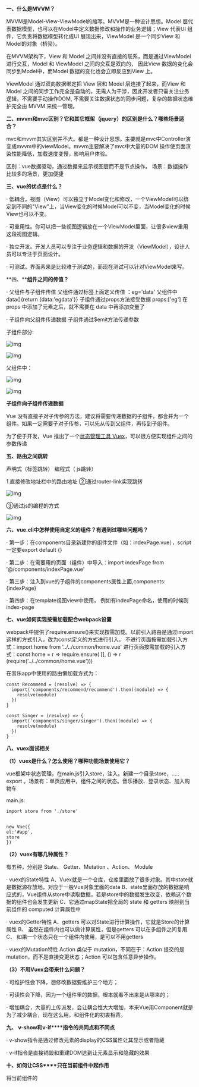 **一、什么是****MVVM****？**

MVVM是Model-View-ViewModel的缩写。MVVM是一种设计思想。Model 层代表数据模型，也可以在Model中定义数据修改和操作的业务逻辑；View 代表UI 组件，它负责将数据模型转化成UI 展现出来，ViewModel 是一个同步View 和 Model的对象（桥梁）。

在MVVM架构下，View 和 Model 之间并没有直接的联系，而是通过ViewModel进行交互，Model 和 ViewModel 之间的交互是双向的， 因此View 数据的变化会同步到Model中，而Model 数据的变化也会立即反应到View 上。

ViewModel 通过双向数据绑定把 View 层和 Model 层连接了起来，而View 和 Model 之间的同步工作完全是自动的，无需人为干涉，因此开发者只需关注业务逻辑，不需要手动操作DOM, 不需要关注数据状态的同步问题，复杂的数据状态维护完全由 MVVM 来统一管理。

**二、****mvvm****和****mvc****区别？它和其它框架（****jquery****）的区别是什么？哪些场景适合？**

mvc和mvvm其实区别并不大。都是一种设计思想。主要就是mvc中Controller演变成mvvm中的viewModel。mvvm主要解决了mvc中大量的DOM 操作使页面渲染性能降低，加载速度变慢，影响用户体验。

区别：vue数据驱动，通过数据来显示视图层而不是节点操作。
场景：数据操作比较多的场景，更加便捷

**三、****vue****的优点是什么？**

·         低耦合。视图（View）可以独立于Model变化和修改，一个ViewModel可以绑定到不同的"View"上，当View变化的时候Model可以不变，当Model变化的时候View也可以不变。

·         可重用性。你可以把一些视图逻辑放在一个ViewModel里面，让很多view重用这段视图逻辑。

·         独立开发。开发人员可以专注于业务逻辑和数据的开发（ViewModel），设计人员可以专注于页面设计。

·         可测试。界面素来是比较难于测试的，而现在测试可以针对ViewModel来写。

**四、****组件之间的传值？**

·         父组件与子组件传值
父组件通过标签上面定义传值  ：eg='data'  父组件中 data(){return {data:'egdata'}}
子组件通过props方法接受数据 props:['eg'] 在  props 中添加了元素之后，就不需要在 data 中再添加变量了

·         子组件向父组件传递数据
子组件通过$emit方法传递参数

子组件部分:

![img](https://images2018.cnblogs.com/blog/1191376/201808/1191376-20180817175117701-1432873365.png)

![img](https://images2018.cnblogs.com/blog/1191376/201808/1191376-20180817175128052-1761804178.png)

父组件中：

![img](https://images2018.cnblogs.com/blog/1191376/201808/1191376-20180817175150235-1674210514.png)

![img](https://images2018.cnblogs.com/blog/1191376/201808/1191376-20180817175158539-627664493.png)

**子组件向子组件传递数据**

Vue 没有直接子对子传参的方法，建议将需要传递数据的子组件，都合并为一个组件。如果一定需要子对子传参，可以先从传到父组件，再传到子组件。

为了便于开发，Vue 推出了一个[状态管理工具 Vuex](http://www.cnblogs.com/wisewrong/p/6344390.html)，可以很方便实现组件之间的参数传递

**五、路由之间跳转**

声明式（标签跳转） 编程式（ js跳转）

1.直接修改地址栏中的路由地址 ②通过router-link实现跳转

![img](https://images2018.cnblogs.com/blog/1191376/201808/1191376-20180817175426415-582762136.png)

③通过js的编程的方式

![img](https://images2018.cnblogs.com/blog/1191376/201808/1191376-20180817175735301-1118271905.png)

 

**六、****vue.cli****中怎样使用自定义的组件？有遇到过哪些问题吗？**

·         第一步：在components目录新建你的组件文件（如：indexPage.vue），script一定要export default {}

·         第二步：在需要用的页面（组件）中导入：import indexPage from '@/components/indexPage.vue'

·         第三步：注入到vue的子组件的components属性上面,components:{indexPage}

·         第四步：在template视图view中使用，
例如有indexPage命名，使用的时候则index-page

**七、****vue****如何实现按需加载配合****webpack****设置**

webpack中提供了require.ensure()来实现按需加载。以前引入路由是通过import 这样的方式引入，改为const定义的方式进行引入。
不进行页面按需加载引入方式：import home from '../../common/home.vue'
进行页面按需加载的引入方式：const home = r => require.ensure( [], () => r (require('../../common/home.vue')))

在音乐app中使用的路由懒加载方式为：

```
const Recommend = (resolve) => {
  import('components/recommend/recommend').then((module) => {
    resolve(module)
  })
}

const Singer = (resolve) => {
  import('components/singer/singer').then((module) => {
    resolve(module)
  })
}
```

 

**八、****vuex****面试相关**

**（****1****）****vuex****是什么？怎么使用？哪种功能场景使用它？**

vue框架中状态管理。在main.js引入store，注入。新建一个目录store，….. export 。场景有：单页应用中，组件之间的状态。音乐播放、登录状态、加入购物车

main.js:

```
import store from './store'


new Vue({
el:'#app',
store
})
```

 

**（****2****）****vuex****有哪几种属性？**

有五种，分别是 State、 Getter、Mutation 、Action、 Module

·  vuex的State特性
A、Vuex就是一个仓库，仓库里面放了很多对象。其中state就是数据源存放地，对应于一般Vue对象里面的data
B、state里面存放的数据是响应式的，Vue组件从store中读取数据，若是store中的数据发生改变，依赖这个数据的组件也会发生更新
C、它通过mapState把全局的 state 和 getters 映射到当前组件的 computed 计算属性中

· vuex的Getter特性
A、getters 可以对State进行计算操作，它就是Store的计算属性
B、 虽然在组件内也可以做计算属性，但是getters 可以在多组件之间复用
C、 如果一个状态只在一个组件内使用，是可以不用getters

·  vuex的Mutation特性
Action 类似于 mutation，不同在于：Action 提交的是 mutation，而不是直接变更状态；Action 可以包含任意异步操作。

**（****3****）不用****Vuex****会带来什么问题？**

·         可维护性会下降，想修改数据要维护三个地方；

·         可读性会下降，因为一个组件里的数据，根本就看不出来是从哪来的；

·         增加耦合，大量的上传派发，会让耦合性大大增加，本来Vue用Component就是为了减少耦合，现在这么用，和组件化的初衷相背。

**九、** **v-show****和****v-if****指令的共同点和不同点**

·         v-show指令是通过修改元素的display的CSS属性让其显示或者隐藏

·         v-if指令是直接销毁和重建DOM达到让元素显示和隐藏的效果

**十、****如何让****CSS****只在当前组件中起作用**

将当前组件的<style>修改为<style scoped>

**十一、****<keep-alive></keep-alive>****的作用是什么****?**

<keep-alive></keep-alive> 包裹动态组件时，会缓存不活动的组件实例，主要用于保留组件状态或避免重新渲染。

**十二、****Vue****中引入组件的步骤****?**

1）采用ES6的import ... from ...语法或CommonJS的require()方法引入组件
2）对组件进行注册,代码如下

\1.  *//* *注册*

\2.  Vue.component('my-component', {

\3.    template: '<div>A custom component!</div>'

\4.  })

\5.   

3）使用组件<my-component></my-component>

**十三、指令****v-el****的作用是什么****?**

提供一个在页面上已存在的 DOM 元素作为 Vue 实例的挂载目标.可以是 CSS 选择器，也可以是一个 HTMLElement 实例

**十四、在****Vue****中使用插件的步骤**

·         采用ES6的import ... from ...语法或CommonJSd的require()方法引入插件

·         使用全局方法Vue.use( plugin )使用插件,可以传入一个选项对象Vue.use(MyPlugin, { someOption: true })

如使用懒加载插件：

```
Vue.use(VueLazyload, {
  loading: require('common/image/default.png')
})
```

 

**十五、请列举出****3****个****Vue****中常用的生命周期钩子函数 （见博客）**

·         created: 实例已经创建完成之后调用,在这一步,实例已经完成数据观测, 属性和方法的运算, watch/event事件回调. 然而, 挂载阶段还没有开始, $el属性目前还不可见

·         mounted: el被新创建的 vm.$el 替换，并挂载到实例上去之后调用该钩子。如果 root 实例挂载了一个文档内元素，当 mounted 被调用时 vm.$el 也在文档内。

·         activated: keep-alive组件激活时调用

**十六、****active-class****是哪个组件的属性？**

vue-router模块的router-link组件。

**十七、怎么定义****vue-router****的动态路由以及如何获取传过来的动态参数？**

在router目录下的index.js文件中，对path属性加上/:id。
使用router对象的params.id。

**十八、****vue-router****有哪几种导航钩子？（见博客）**

三种，一种是全局导航钩子：router.beforeEach(to,from,next)，作用：跳转前进行判断拦截。
第二种：组件内的钩子；
第三种：单独路由独享组件

**十九、生命周期相关面试题**

总共分为8个阶段创建前/后，载入前/后，更新前/后，销毁前/后。

·         创建前/后： 在beforeCreate阶段，vue实例的挂载元素el和数据对象data都为undefined，还未初始化。在created阶段，vue实例的数据对象data有了，el还没有。

·         载入前/后：在beforeMount阶段，vue实例的$el和data都初始化了，但还是挂载之前为虚拟的dom节点，data.message还未替换。在mounted阶段，vue实例挂载完成，data.message成功渲染。

·         更新前/后：当data变化时，会触发beforeUpdate和updated方法。

·         销毁前/后：在执行destroy方法后，对data的改变不会再触发周期函数，说明此时vue实例已经解除了事件监听以及和dom的绑定，但是dom结构依然存在

**（****1****）、什么是****vue****生命周期**

答： Vue 实例从创建到销毁的过程，就是生命周期。也就是从开始创建、初始化数据、编译模板、挂载Dom→渲染、更新→渲染、卸载等一系列过程，我们称这是 Vue 的生命周期。

**（****2****）、****vue****生命周期的作用是什么**

答：它的生命周期中有多个事件钩子，让我们在控制整个Vue实例的过程时更容易形成好的逻辑。

 

**（****3****）、第一次页面加载会触发哪几个钩子**

答：第一次页面加载时会触发 beforeCreate, created, beforeMount, mounted 这几个钩子

**（****4****）、****DOM** **渲染在****哪个周期中就已经完成**

答：DOM 渲染在 mounted 中就已经完成了。

**（****5****）、简单描述每个周期具体适合哪些场景**

答：生命周期钩子的一些使用方法：

·         beforecreate : 可以在这加个loading事件，在加载实例时触发

·         created : 初始化完成时的事件写在这里，如在这结束loading事件，异步请求也适宜在这里调用

·         mounted : 挂载元素，获取到DOM节点

·         updated : 如果对数据统一处理，在这里写上相应函数

·         beforeDestroy : 可以做一个确认停止事件的确认框

·         nextTick : 更新数据后立即操作dom

**二十、说出至少****4****种****vue****当中的指令和它的用法？**

v-if：判断是否隐藏；v-for：数据循环；v-bind:class：绑定一个属性；v-model：实现双向绑定

**二十一、****vue-loader****是什么？使用它的用途有哪些？**

解析.vue文件的一个加载器。（深入理解见https://www.jb51.net/article/115480.htm）
用途：js可以写es6、style样式可以scss或less、template可以加jade等

根据官网的定义，vue-loader 是 webpack 的一个 loader，用于处理 .vue 文件。
其次，使用vue-cli脚手架，作者已经配置好了基本的配置，开箱及用，你需要做的就是npm install 安装下依赖，然后就可以开发业务代码了。当然，如果你想进阶，最好熟悉下vue-loader的具体配置，而不要依赖脚手架

**二十二、****scss****是什么？在****vue.cli****中的安装使用步骤是？有哪几大特性？**

答：css的预编译。（scss是sass的一个升级版本，完全兼容sass之前的功能，又有了些新增能力，最主要的就是sass是靠缩进表示嵌套关系，scss是花括号）
使用步骤：
第一步：先装css-loader、node-loader、sass-loader等加载器模块
第二步：在build目录找到webpack.base.config.js，在那个extends属性中加一个拓展.scss
第三步：在同一个文件，配置一个module属性
第四步：然后在组件的style标签加上lang属性 ，例如：lang=”scss”

特性:

·         可以用变量，例如（$变量名称=值）；

·         可以用混合器，混入@mixin 可以传变量

·         可以嵌套

　　　继承@extend 不可以传变量，相同样式直接继承，不会造成代码冗余；基类未被继承时，也会被编译成css代码

**二十三、为什么使用****key****？**

当有相同标签名的元素切换时，需要通过 key 特性设置唯一的值来标记以让 Vue 区分它们，否则 Vue 为了效率只会替换相同标签内部的内容。

**二十四、为什么避免** **v-if** **和** **v-for** **用在一起**

当 Vue 处理指令时，v-for 比 v-if 具有更高的优先级，这意味着 `v-if` 将分别重复运行于每个 `v-for` 循环中。通过v-if 移动到容器元素，不会再重复遍历列表中的每个值。取而代之的是，我们只检查它一次，且不会在 v-if 为否的时候运算 v-for。

**二十五、****VNode****是什么？虚拟** **DOM****是什么？ 详情见 https://www.jb51.net/article/105221.htm**

Vue在 页面上渲染的节点，及其子节点称为“虚拟节点 (Virtual Node)”，简写为“VNode”。“虚拟 DOM”是由 Vue 组件树建立起来的整个 VNode 树的称呼。

 

# [2018 vue前端面试题](https://www.cnblogs.com/sichaoyun/p/8406194.html)

**1****、****active-class****是哪个组件的属性？嵌套路由怎么定义？**
答：vue-router模块的router-link组件。
 嵌套路由顾名思义就是路由的多层嵌套。 一级路由里面使用children数组配置子路由，就是嵌套路由。

**2****、怎么定义****vue-router****的动态路由？怎么获取传过来的动态参数？** 
答：在router目录下的index.js文件中，对path属性加上/:id。  使用router对象的params.id
**4****、****scss****是什么？安装使用的步骤是？有哪几大特性？**

答：预处理css，把css当前函数编写，定义变量,嵌套。 先装css-loader、node-loader、sass-loader等加载器模块，在webpack-base.config.js配置文件中加多一个拓展:extenstion，再加多一个模块：module里面test、loader

**5****、****mint-ui****是什么？怎么使用？说出至少三个组件使用方法？ https://www.cnblogs.com/stella1024/p/7771334.html**

答：基于vue的前端组件库。npm安装，然后import样式和js，vue.use（mintUi）全局引入。在单个组件局部引入：import {Toast} from ‘mint-ui’。组件一：Toast(‘登录成功’)；组件二：mint-header；组件三：mint-swiper


**6****、****v-model****是什么？怎么使用？** **vue****中标签怎么绑定事件？**

答：可以实现双向绑定，指令（v-class、v-for、v-if、v-show、v-on）。vue的model层的data属性。绑定事件：<input @click=doLog() />


**7****、****axios****是什么？怎么使用？描述使用它实现登录功能的流程？**

答：请求后台资源的模块。npm install axios -S装好，然后发送的是跨域，需在配置文件中config/index.js进行设置。后台如果是Tp5则定义一个资源路由。js中使用import进来，然后.get或.post。返回在.then函数中如果成功，失败则是在.catch函数中

 Vue.js 1.0 我们常使用 vue-resource (官方ajax库), Vue 2.0 发布后作者宣告不再对 vue-resource 进行更新， 推荐我们使用 axios (基于 Promise 的 HTTP 请求客户端，可同时在浏览器和 node.js 中使用)

**8****、****axios+tp5****进阶中，调用****axios.post(‘api/user’)****是进行的什么操作？****axios.put(‘api/user/8′)****呢？**

答：跨域，添加用户操作，更新操作。

**9****、什么是****RESTful API****？怎么使用****?**

答：是一个api的标准，无状态请求。请求的路由地址是固定的，如果是tp5则先路由配置中把资源路由配置好。标准有：.post .put .delete


**10****、****vuex****是什么？怎么使用？哪种功能场景使用它？**

答：vue框架中状态管理。在main.js引入store，注入。新建了一个目录store，….. export 。场景有：单页应用中，组件之间的状态。音乐播放、登录状态、加入购物车


**11****、****mvvm****框架是什么？它和其它框架（****jquery****）的区别是什么？哪些场景适合？**

答：一个model+view+viewModel框架，数据模型model，viewModel连接两个

区别：vue数据驱动，通过数据来显示视图层而不是节点操作。

场景：数据操作比较多的场景，更加便捷


**12****、自定义指令（****v-check****、****v-focus****）的方法有哪些？它有哪些钩子函数？还有哪些钩子函数参数？**

答：全局定义指令：在vue对象的directive方法里面有两个参数，一个是指令名称，另外一个是函数。组件内定义指令：directives

钩子函数：bind（绑定事件触发）、inserted(节点插入的时候触发)、update（组件内相关更新）

钩子函数参数：el、binding

**14****、****vue-router****是什么？它有哪些组件？**

答：vue用来写路由一个插件。router-link、router-view


**15****、导航钩子有哪些？它们有哪些参数？**

答：导航钩子有：a/全局钩子和组件内独享的钩子。b/beforeRouteEnter、afterEnter、beforeRouterUpdate、beforeRouteLeave

参数：有to（去的那个路由）、from（离开的路由）、next（一定要用这个函数才能去到下一个路由，如果不用就拦截）最常用就这几种


**16****、****Vue****的双向数据绑定原理是什么？**

答：vue.js 是采用数据劫持结合发布者-订阅者模式的方式，通过`Object.defineProperty()`来劫持各个属性的`setter`，`getter`，在数据变动时发布消息给订阅者，触发相应的监听回调。

**具体步骤：**

**第一步：需要****observe****的数据对象进行递归遍历**，包括子属性对象的属性，都加上 `setter`和`getter`
这样的话，给这个对象的某个值赋值，就会触发`setter`，那么就能监听到了数据变化

**第二步：****compile****解析模板指令**，将模板中的变量替换成数据，然后初始化渲染页面视图，并将每个指令对应的节点绑定更新函数，添加监听数据的订阅者，一旦数据有变动，收到通知，更新视图

**第三步：****Watcher****订阅者是****Observer****和****Compile****之间通信的桥梁**，主要做的事情是:
1、在自身实例化时往属性订阅器(dep)里面添加自己
2、自身必须有一个update()方法
3、待属性变动dep.notice()通知时，能调用自身的update()方法，并触发Compile中绑定的回调，则功成身退。

**第四步：****MVVM****作为数据绑定的入口，整合****Observer****、****Compile****和****Watcher****三者**，通过Observer来监听自己的model数据变化，通过Compile来解析编译模板指令，最终利用Watcher搭起Observer和Compile之间的通信桥梁，达到数据变化 -> 视图更新；视图交互变化(input) -> 数据model变更的双向绑定效果。

ps：16题答案同样适合”**vue data****是怎么实现的？****”**此面试题**。**

**18****、请说下封装** **vue** **组件的过程？**

答：首先，组件可以提升整个项目的开发效率。能够把页面抽象成多个相对独立的模块，解决了我们传统项目开发：**效率低**、**难维护**、**复用性**等问题。

然后，使用Vue.extend方法创建一个组件，然后使用Vue.component方法注册组件。子组件需要数据，可以在props中接受定义。而子组件修改好数据后，想把数据传递给父组件。可以采用emit方法。


**19****、你是怎么认识****vuex****的？**

答：vuex可以理解为一种开发模式或框架。比如PHP有thinkphp，java有spring等。
通过状态（数据源）集中管理驱动组件的变化（好比spring的IOC容器对bean进行集中管理）。

应用级的状态集中放在store中； 改变状态的方式是提交mutations，这是个同步的事物； 异步逻辑应该封装在action中。
**21****、请说出****vue.cli****项目中****src****目录每个文件夹和文件的用法？**

答：assets文件夹是放静态资源；components是放组件；router是定义路由相关的配置;view视图；app.vue是一个应用主组件；main.js是入口文件


**22****、****vue.cli****中怎样使用自定义的组件？有遇到过哪些问题吗？**

答：第一步：在components目录新建你的组件文件（smithButton.vue），script一定要export default {

第二步：在需要用的页面（组件）中导入：import smithButton from ‘../components/smithButton.vue’

第三步：注入到vue的子组件的components属性上面,components:{smithButton}

第四步：在template视图view中使用，<smith-button>  </smith-button>
问题有：smithButton命名，使用的时候则smith-button。


**23****、聊聊你对****Vue.js****的****template****编译的理解？ https://www.jianshu.com/p/e1669afa30b8** 

答：简而言之，就是先转化成AST树，再得到的render函数返回VNode（Vue的虚拟DOM节点）

详情步骤：

首先，通过compile编译器把template编译成AST语法树（abstract syntax tree 抽象语法树  即 源代码的抽象语法结构的树状表现形式），compile是createCompiler的返回值，createCompiler是用以创建编译器的。另外compile还负责合并option。

然后，AST会经过generate（将AST语法树转化成render funtion字符串的过程）得到render函数，render的返回值是VNode，VNode是Vue的虚拟DOM节点，里面有（标签名、子节点、文本等等）

**挑战一下：****1****、****vue****响应式原理？****https://blog.csdn.net/GitChat/article/details/78516752   看这篇https://blog.csdn.net/aaa333qwe/article/details/80093810**

**![img](https://images2018.cnblogs.com/blog/1191376/201808/1191376-20180818185834675-996092977.png)**

 

有一个数据a.b,在vue对象实例化过程中，会给a,b通过ES5的defineProperty()方法，添加getter和setter方法，同时vue.js会对模板做编译，解析生成一个指令对象，比如v-text指令，每个指令对象都会关联一个watcher，当对指令对象求值时，就会触发getter，并将依赖收集到watcher中；当再次改变a.b值时，就会触发setter方法，会通知到对应关联的watcher,watcher则再次对a.b求值，计算对比新旧值，当值改变时，watcher会通知到指令，调用指令的update方法，由于指令是对dom的封装，所以会调用原生dom的方法，去更新视图。**2****、****vue-router****实现原理？**

**https://www.cnblogs.com/yanze/p/7644631.html   https://segmentfault.com/a/11900000151230613****、为什么要选****vue****？与其它框架对比的优势和劣势？**

(1)vue.js更轻量，gzip后大小只有20K+,React gzip后大小为44k，Angular gzip后大小有56k，所以对于移动端来说，vue.js更适合；
(2)vue.js**更易上手，学习曲线平稳，而Angular入门较难，概念较多(比如依赖注入)，它使用java写的**，很多思想沿用了后台的技术，react需学习较多东西，附带react全家桶，
(3)吸收两家之长，借用了angular的指令(比如v-show,v-hide对应angular的ng-show,ng-hide)和react的组件化(将一个页面抽成一个组件，组件具有完整的生命周期)
(4)vue还有自己的特点，比如计算属性**4****、****vue****如何实现父子组件通信，以及非父子组件通信？**

**http://www.cnblogs.com/sichaoyun/p/6690322.html#4021894**

**5****、****vuejs****与****angularjs****以及****react****的区别？****6****、****vuex****是用来做什么的？****7****、****vue****源码结构**

 

 

## 组件的设计原则

(1)页面上每个独立的**可视/可交互区域**视为一个组件(比如页面的头部，尾部，可复用的区块)
(2)每个组件对应一个工程目录，组件所需要的**各种资源**在这个目录下就近维护(组件的就近维护思想体现了前端的**工程化**思想，为前端开发提供了很好的分治策略，在vue.js中，通过.vue文件将组件依赖的模板，js，样式写在一个文件中)
(每个开发者清楚开发维护的功能单元，它的代码必然存在在对应的组件目录中，在该目录下，可以找到功能单元所有的内部逻辑)
(3)页面不过是**组件的容器**，组件可以嵌套自由组合成完整的页面

 

Virtual DOM算法，简单总结下包括几个步骤： https://www.cnblogs.com/aaronjs/p/7274965.html

1. 用JS对象描述出DOM树的结构，然后在初始化构建中，用这个描述树去构建真正的DOM，并实际展现到页面中
2. 当有数据状态变更时，重新构建一个新的JS的DOM树，通过新旧对比DOM数的变化diff，并记录两棵树差异
3. 把步骤2中对应的差异通过步骤1重新构建真正的DOM，并重新渲染到页面中，这样整个虚拟DOM的操作就完成了，视图也就更新了





[搭建参考](https://www.cnblogs.com/seny-33/p/12209267.html)


